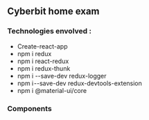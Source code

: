 ## Cyberbit home exam

### Technologies envolved :

- Create-react-app
- npm i redux
- npm i react-redux
- npm i redux-thunk
- npm i --save-dev redux-logger
- npm i --save-dev redux-devtools-extension
- npm i @material-ui/core

### Components

